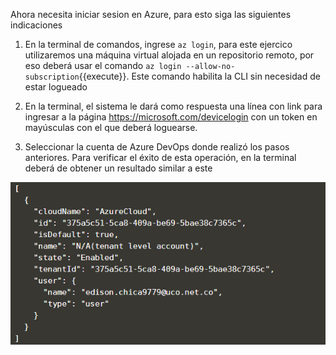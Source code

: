 Ahora necesita iniciar sesion en Azure, para esto siga las siguientes indicaciones

1. En la terminal de comandos, ingrese `az login`, para este ejercico utilizaremos una máquina virtual alojada en un repositorio remoto, por eso deberá usar el comando `az login --allow-no-subscription`{{execute}}. Este comando habilita la CLI sin necesidad de estar logueado

2. En la terminal, el sistema le dará como respuesta una línea con link para ingresar a la página https://microsoft.com/devicelogin con un token en mayúsculas con el que deberá loguearse.

3. Seleccionar la cuenta de Azure DevOps donde realizó los pasos anteriores. Para verificar el éxito de esta operación, en la terminal deberá de obtener un resultado similar a este

![inicio-exitoso](./assets/inicio-exitoso.png)